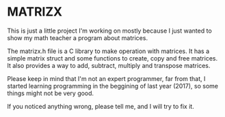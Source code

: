 # MATRIZX

This is just a little project I'm working on mostly because I just wanted to show my math teacher a program about matrices.

The matrizx.h file is a C library to make operation with matrices. It has a simple matrix struct and some functions to create, copy and free matrices. It also provides a way to add, subtract, multiply and transpose matrices.

Please keep in mind that I'm not an expert programmer, far from that, I started learning programming in the beggining of last year (2017), so some things might not be very good.

If you noticed anything wrong, please tell me, and I will try to fix it.
